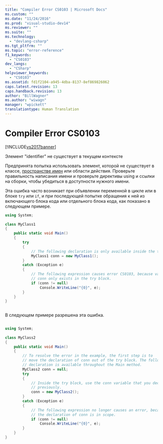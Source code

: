 ```yaml
---
title: "Compiler Error CS0103 | Microsoft Docs"
ms.custom: ""
ms.date: "11/24/2016"
ms.prod: "visual-studio-dev14"
ms.reviewer: ""
ms.suite: ""
ms.technology: 
  - "devlang-csharp"
ms.tgt_pltfrm: ""
ms.topic: "error-reference"
f1_keywords: 
  - "CS0103"
dev_langs: 
  - "CSharp"
helpviewer_keywords: 
  - "CS0103"
ms.assetid: fd1f2104-a945-4dba-8137-8ef869826062
caps.latest.revision: 13
caps.handback.revision: 13
author: "BillWagner"
ms.author: "wiwagn"
manager: "wpickett"
translationtype: Human Translation
---
```

# Compiler Error CS0103
[!INCLUDE[vs2017banner](../../../csharp/includes/vs2017banner.md)]

Элемент "identifier" не существует в текущем контексте  
  
 Предпринята попытка использовать элемент, которой не существует в классе, [пространстве имен](../../../csharp/language-reference/keywords/namespace.md) или области действия.  Проверьте правильность написания имени и проверьте директивы using и ссылки на сборки, чтобы убедиться в доступности нужного имени.  
  
 Эта ошибка часто возникает при объявлении переменной в цикле или в блоке `try` или `if`, и при последующей попытке обращения к ней из включающего блока кода или отдельного блока кода, как показано в следующем примере.  
  
```c#  
using System;  
  
class MyClass1  
{  
    public static void Main()  
    {  
        try  
        {  
            // The following declaration is only available inside the try block.  
            MyClass1 conn = new MyClass1();  
        }  
        catch (Exception e)  
        {  
            // The following expression causes error CS0103, because variable  
            // conn only exists in the try block.  
            if (conn != null)   
                Console.WriteLine("{0}", e);  
        }  
    }  
}  
  
```  
  
 В следующем примере разрешена эта ошибка.  
  
```c#  
  
using System;  
  
class MyClass2  
{  
    public static void Main()  
    {  
        // To resolve the error in the example, the first step is to   
        // move the declaration of conn out of the try block. The following  
        // declaration is available throughout the Main method.  
        MyClass2 conn = null;  
        try  
        {  
            // Inside the try block, use the conn variable that you declared  
            // previously.  
            conn = new MyClass2();  
        }  
        catch (Exception e)  
        {  
            // The following expression no longer causes an error, because  
            // the declaration of conn is in scope.  
            if (conn != null)   
                Console.WriteLine("{0}", e);  
        }  
    }  
}  
  
```